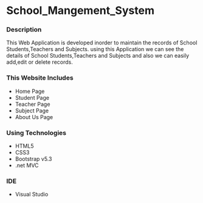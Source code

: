 # School_Mangement_System


### Description
This Web Application is developed inorder to maintain the records of School Students,Teachers and Subjects.
using this Application we can see the details of School Students,Teachers and Subjects and also we can easily add,edit or delete records.

### This Website Includes
* Home Page
* Student Page
* Teacher Page
* Subject Page
* About Us Page


### Using Technologies
* HTML5
* CSS3
* Bootstrap v5.3
* .net MVC

### IDE
* Visual Studio
